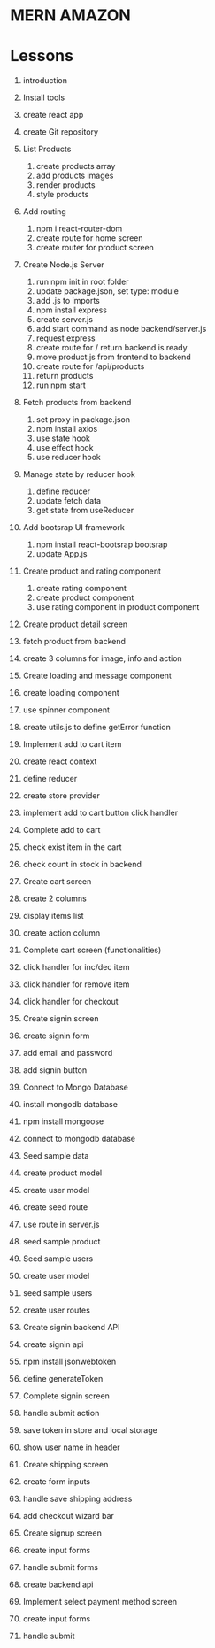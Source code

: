 # MERN AMAZON

# Lessons

1. introduction
2. Install tools
3. create react app
4. create Git repository

5. List Products

   1. create products array
   2. add products images
   3. render products
   4. style products

6. Add routing

   1. npm i react-router-dom
   2. create route for home screen
   3. create router for product screen

7. Create Node.js Server

   1. run npm init in root folder
   2. update package.json, set type: module
   3. add .js to imports
   4. npm install express
   5. create server.js
   6. add start command as node backend/server.js
   7. request express
   8. create route for / return backend is ready
   9. move product.js from frontend to backend
   10. create route for /api/products
   11. return products
   12. run npm start

8. Fetch products from backend

   1. set proxy in package.json
   2. npm install axios
   3. use state hook
   4. use effect hook
   5. use reducer hook

9. Manage state by reducer hook

   1. define reducer
   2. update fetch data
   3. get state from useReducer

10. Add bootsrap UI framework

    1. npm install react-bootsrap bootsrap
    2. update App.js

11. Create product and rating component

    1. create rating component
    2. create product component
    3. use rating component in product component

12. Create product detail screen

   1. fetch product from backend
   2. create 3 columns for image, info and action

13. Create loading and message component

   1. create loading component
   2. use spinner component
   3. create utils.js to define getError function

14. Implement add to cart item

   1. create react context
   2. define reducer
   3. create store provider
   4. implement add to cart button click handler

15. Complete add to cart

   1. check exist item in the cart
   2. check count in stock in backend

16. Create cart screen

   1. create 2 columns 
   2. display items list
   3. create action column

17. Complete cart screen (functionalities)

   1. click handler for inc/dec item
   2. click handler for remove item
   3. click handler for checkout

18. Create signin screen

   1. create signin form
   2. add email and password
   3. add signin button

19. Connect to Mongo Database

   1. install mongodb database
   2. npm install mongoose
   3. connect to mongodb database

20. Seed sample data

   1. create product model
   2. create user model 
   3. create seed route
   4. use route in server.js
   5. seed sample product

21. Seed sample users

   1. create user model
   2. seed sample users
   3. create user routes

22. Create signin backend API

   1. create signin api
   2. npm install jsonwebtoken
   3. define generateToken
23. Complete signin screen

   1. handle submit action
   2. save token in store and local storage
   3. show user name in header

24. Create shipping screen

   1. create form inputs
   2. handle save shipping address
   3. add checkout wizard bar

25. Create signup screen

   1. create input forms
   2. handle submit forms
   3. create backend api

26. Implement select payment method screen

   1. create input forms
   2. handle submit


